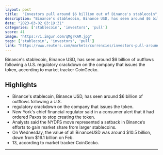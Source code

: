 ```yaml
---
layout: post
title:  "Investors pull around $6 billion out of Binance's stablecoin"
description: "Binance's stablecoin, Binance USD, has seen around $6 billion of outflows following a U.S. regulatory crackdown on the company that issues the token, according to market tracker CoinGecko."
date: "2023-03-02 03:19:31"
categories: ['stablecoin', 'investors', 'pull']
score: 41
image: "https://i.imgur.com/qMgrKAM.jpg"
tags: ['stablecoin', 'investors', 'pull']
link: "https://www.reuters.com/markets/currencies/investors-pull-around-6-billion-out-binances-stablecoin-2023-03-01/"
---
```


Binance's stablecoin, Binance USD, has seen around $6 billion of outflows following a U.S. regulatory crackdown on the company that issues the token, according to market tracker CoinGecko.

## Highlights

- Binance's stablecoin, Binance USD, has seen around $6 billion of outflows following a U.S.
- regulatory crackdown on the company that issues the token.
- New York's chief financial regulator said in a consumer alert that it had ordered Paxos to stop creating the token.
- Analysts said the NYDFS move represented a setback in Binance’s efforts to gain market share from larger stablecoins.
- On Wednesday, the value of all BinanceUSD was around $10.5 billion, down from $16.1 billion on Feb.
- 13, according to market tracker CoinGecko.

---
